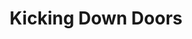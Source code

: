 ---
title: Kicking Down Doors
slug: kicking-down-doors
artist: Santigold
youtube: DV8TSSiZa2E
position: 73
---